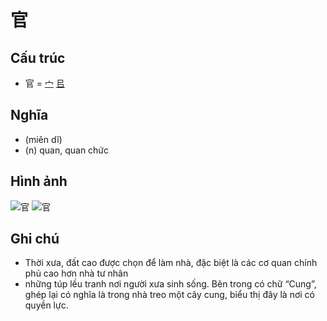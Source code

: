# 官

## Cấu trúc
* 官 = [宀](宀.md) [㠯](㠯.md)

## Nghĩa

* (miên dĩ)
* (n) quan, quan chức

## Hình ảnh
![官](../img/官.1.png)
![官](../img/官.2.png)

## Ghi chú
* Thời xưa, đất cao được chọn để làm nhà, đặc biệt là các cơ quan chính phủ cao hơn nhà tư nhân
* những túp lều tranh nơi người xưa sinh sống. Bên trong có chữ “Cung”, ghép lại có nghĩa là trong nhà treo một cây cung, biểu thị đây là nơi có quyền lực.

<script>window.HANZI_FIELD='官';</script>
